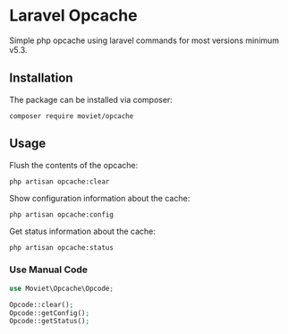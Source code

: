 # Laravel Opcache

Simple php opcache using laravel commands for most versions minimum v5.3.

## **Installation**
The package can be installed via composer:
```
composer require moviet/opcache
```

## **Usage**

Flush the contents of the opcache:
```
php artisan opcache:clear
```

Show configuration information about the cache:
```
php artisan opcache:config
```

Get status information about the cache:
```
php artisan opcache:status
```

### Use Manual Code

```php
use Moviet\Opcache\Opcode;

Opcode::clear();
Opcode::getConfig();
Opcode::getStatus();
```